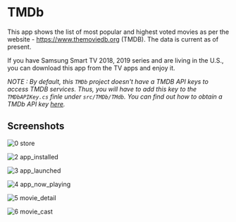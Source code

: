 # TMDb

This app shows the list of most popular and highest voted movies as per the website - https://www.themoviedb.org (TMDB). The data is current as of present.

If you have Samsung Smart TV 2018, 2019 series and are living in the U.S., you can download this app from the TV apps and enjoy it.

_NOTE : By default, this `TMDb` project doesn't have a TMDB API keys to access TMDB services. Thus, you will have to add this key to the `TMDbAPIKey.cs` finle under `src/TMDb/TMdb`. You can find out how to obtain a TMDb API key [here](https://developers.themoviedb.org/3/getting-started/authentication)._

## Screenshots

![0 store](https://user-images.githubusercontent.com/1029134/45856516-d5382680-bd8f-11e8-8555-bf459ade941a.png)

![2 app_installed](https://user-images.githubusercontent.com/1029134/45856542-e4b76f80-bd8f-11e8-8130-480d4661515c.png)

![3 app_launched](https://user-images.githubusercontent.com/1029134/45856544-e5500600-bd8f-11e8-8579-ba4bb1db7a9a.png)

![4 app_now_playing](https://user-images.githubusercontent.com/1029134/45856546-e5e89c80-bd8f-11e8-9329-1d4c2fa29669.png)

![5 movie_detail](https://user-images.githubusercontent.com/1029134/45856553-ea14ba00-bd8f-11e8-8977-ca71f73bbe97.png)

![6 movie_cast](https://user-images.githubusercontent.com/1029134/45856556-eb45e700-bd8f-11e8-9b3d-03bd7cec8c23.png)
